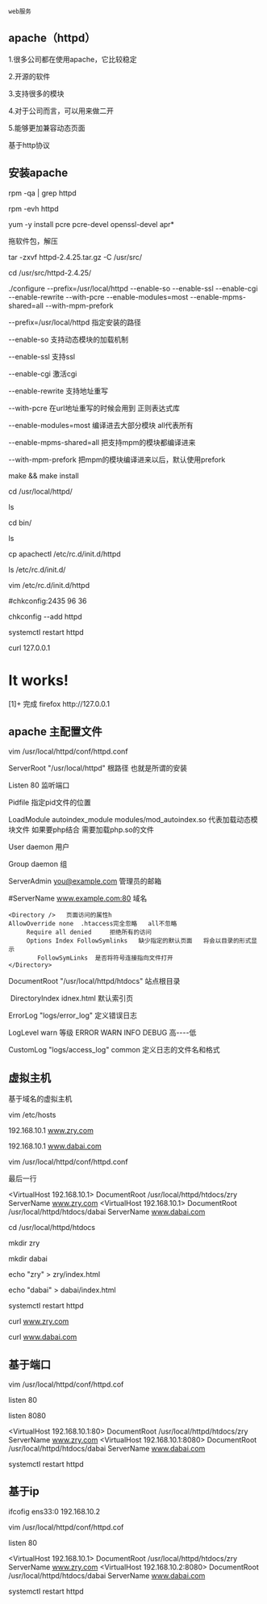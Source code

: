 ```
web服务
```

## apache（httpd）

1.很多公司都在使用apache，它比较稳定

2.开源的软件

3.支持很多的模块

4.对于公司而言，可以用来做二开

5.能够更加兼容动态页面

基于http协议

## 安装apache

rpm -qa | grep httpd

rpm -evh httpd

yum -y install pcre pcre-devel openssl-devel apr*

拖软件包，解压

tar -zxvf httpd-2.4.25.tar.gz -C /usr/src/

 cd /usr/src/httpd-2.4.25/

./configure  --prefix=/usr/local/httpd --enable-so --enable-ssl --enable-cgi --enable-rewrite --with-pcre --enable-modules=most --enable-mpms-shared=all --with-mpm-prefork

--prefix=/usr/local/httpd 指定安装的路径

--enable-so	支持动态模块的加载机制

--enable-ssl	支持ssl

--enable-cgi	激活cgi

--enable-rewrite	支持地址重写

--with-pcre	在url地址重写的时候会用到	正则表达式库

--enable-modules=most 	编译进去大部分模块	all代表所有

--enable-mpms-shared=all	把支持mpm的模块都编译进来

--with-mpm-prefork	把mpm的模块编译进来以后，默认使用prefork

make &&  make install

cd /usr/local/httpd/

ls

cd bin/

ls

cp apachectl /etc/rc.d/init.d/httpd

ls /etc/rc.d/init.d/

vim  /etc/rc.d/init.d/httpd

#chkconfig:2435 96 36

chkconfig --add httpd

systemctl restart httpd

curl 127.0.0.1
<html><body><h1>It works!</h1></body></html>
[1]+  完成                  firefox http://127.0.0.1

## apache 主配置文件

vim /usr/local/httpd/conf/httpd.conf 

ServerRoot "/usr/local/httpd"	根路径	也就是所谓的安装

Listen	80	监听端口

Pidfile	指定pid文件的位置

LoadModule autoindex_module modules/mod_autoindex.so	代表加载动态模块文件 如果要php结合 需要加载php.so的文件

User daemon	用户

Group	daemon	组

ServerAdmin	you@example.com	管理员的邮箱

#ServerName www.example.com:80	域名

	<Directory />	页面访问的属性h
	AllowOverride none	.htaccess完全忽略	all不忽略
	     Require all denied		拒绝所有的访问
	     Options Index FollowSymlinks	缺少指定的默认页面	将会以目录的形式显示
	     	FollowSymLinks	是否将符号连接指向文件打开
	</Directory>
DocumentRoot "/usr/local/httpd/htdocs"	站点根目录

<IfModule dir_module>

​	DirectoryIndex	idnex.html 默认索引页

</IfModule>

ErrorLog "logs/error_log" 定义错误日志

LogLevel	warn	等级	ERROR WARN INFO DEBUG 高----低

CustomLog "logs/access_log" common  定义日志的文件名和格式



## 虚拟主机

基于域名的虚拟主机

vim  /etc/hosts

192.168.10.1 www.zry.com

192.168.10.1 www.dabai.com

vim /usr/local/httpd/conf/httpd.conf

最后一行

<VirtualHost 192.168.10.1>
        DocumentRoot    /usr/local/httpd/htdocs/zry
        ServerName www.zry.com
</VirtualHost>
<VirtualHost 192.168.10.1>
        DocumentRoot    /usr/local/httpd/htdocs/dabai
        ServerName www.dabai.com
</VirtualHost>

  cd  /usr/local/httpd/htdocs

mkdir  zry

mkdir dabai

echo  "zry"  >  zry/index.html

echo  "dabai"  >  dabai/index.html

systemctl restart httpd

curl  www.zry.com

curl  www.dabai.com

## 基于端口

vim  /usr/local/httpd/conf/httpd.cof

listen 80

listen 8080

<VirtualHost 192.168.10.1:80>
        DocumentRoot    /usr/local/httpd/htdocs/zry
        ServerName www.zry.com
</VirtualHost>
<VirtualHost 192.168.10.1:8080>
        DocumentRoot    /usr/local/httpd/htdocs/dabai
        ServerName www.dabai.com
</VirtualHost>

systemctl restart httpd

## 基于ip

ifcofig ens33:0 192.168.10.2

vim  /usr/local/httpd/conf/httpd.cof

listen  80

<VirtualHost 192.168.10.1>
        DocumentRoot    /usr/local/httpd/htdocs/zry
        ServerName www.zry.com
</VirtualHost>
<VirtualHost 192.168.10.2:8080>
        DocumentRoot    /usr/local/httpd/htdocs/dabai
        ServerName www.dabai.com
</VirtualHost>

systemctl restart httpd